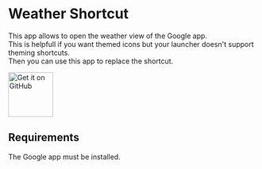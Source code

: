 # Weather Shortcut

This app allows to open the weather view of the Google app. <br>
This is helpfull if you want themed icons but your launcher doesn't support theming shortcuts. <br>
Then you can use this app to replace the shortcut. 

[<img src="https://camo.githubusercontent.com/35b4ec18c762358fb784f9e973f77cf6eb596f2240e69a4c6c093a836655d889/68747470733a2f2f692e6962622e636f2f71306d6463345a2f6765742d69742d6f6e2d6769746875622e706e67" alt="Get it on GitHub" height="90">](https://github.com/Kaiserdragon2/WeatherShortcut/releases)

## Requirements

The Google app must be installed.